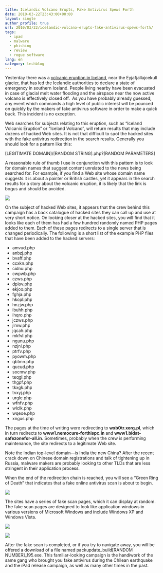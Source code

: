 ```yaml
---
title: Icelandic Volcano Erupts, Fake Antivirus Spews Forth
date: 2010-03-22T23:43:00+00:00
layout: single
author_profile: true
url: 2010/03/22/icelandic-volcano-erupts-fake-antivirus-spews-forth/
tags:
  - ipad
  - malware
  - phishing
  - review
  - rogue software
lang: en
category: techblog
---
```

Yesterday there was a [volcanic eruption in Iceland](http://news.bbc.co.uk/2/hi/europe/8578576.stm), near the Eyjafjallajoekull glacier, that has led the Icelandic authorities to declare a state of emergency in southern Iceland. People living nearby have been evacuated in case of glacial melt water flooding and the airspace near the now active volcano is effectively closed off.  As you have probably already guessed, any event which commands a high level of public interest will be pounced on quickly by the makers of fake antivirus software in order to make a quick buck. This incident is no exception.

Web searches for subjects relating to this eruption, such as “Iceland Volcanic Eruption” or “Iceland Volcano”, will return results that may include dozens of hacked Web sites. It is not that difficult to spot the hacked sites with the fake antivirus redirection in the search results. Generally you should look for a pattern like this:

[LEGITIMATE DOMAIN]/[RANDOM STRING].php?[RANDOM PARAMETERS]

A reasonable rule of thumb I use in conjunction with this pattern is to look for domain names that suggest content unrelated to the news being searched for. For example, if you find a Web site whose domain name suggests it is about a painter or British castles, yet it appears in the search results for a story about the volcanic eruption, it is likely that the link is bogus and should be avoided.

[![](http://2.bp.blogspot.com/_vaUVXcmC3OI/S6f4EiO3UeI/AAAAAAAABXk/f5W8F6V0_9w/s400/search_results.png)](http://2.bp.blogspot.com/_vaUVXcmC3OI/S6f4EiO3UeI/AAAAAAAABXk/f5W8F6V0_9w/s1600-h/search_results.png)

On the subject of hacked Web sites, it appears that the crew behind this campaign has a back catalogue of hacked sites they can call up and use at very short notice. On looking closer at the hacked sites, you will find that it looks like each of them has had a few hundred randomly named PHP pages added to them. Each of these pages redirects to a single server that is changed periodically. The following is a short list of the example PHP files that have been added to the hacked servers:



  * amvud.php
  * anbzj.php
  * bvaff.php
  * ccxkn.php
  * cidnu.php
  * cwpwb.php
  * czws.php
  * dplov.php
  * ekjoo.php
  * fghja.php
  * hkopl.php
  * hnzjw.php
  * ibuhh.php
  * ihqro.php
  * jczws.php
  * jlmw.php
  * jqcah.php
  * mkfvl.php
  * ngunu.php
  * nzjnl.php
  * ptrfv.php
  * pyowm.php
  * qbtmn.php
  * qucud.php
  * socmw.php
  * teqgl.php
  * thgpf.php
  * tkxgk.php
  * tvxyj.php
  * urgle.php
  * wfnfv.php
  * wlclk.php
  * wqeoe.php
  * xngus.php

The pages at the time of writing were redirecting to **wxb0tr.xorg.pl**, which in turn redirects to **www1.nemocure-forthispc.in** and **www1.bidat-safezonefor-all.in**. Sometimes, probably when the crew is performing maintenance, the site redirects to a legitimate Web site.

Note the Indian top-level domain—is India the new China? After the recent crack down on Chinese domain registrations and talk of tightening up in Russia, malware makers are probably looking to other TLDs that are less stringent in their application process.

When the end of the redirection chain is reached, you will see a “Green Ring of Death” that indicates that a fake online antivirus scan is about to begin.

[![](http://4.bp.blogspot.com/_vaUVXcmC3OI/S6f4E3ujwDI/AAAAAAAABXo/LRB889y4nGQ/s1600/green_ring_of_death.PNG)](http://4.bp.blogspot.com/_vaUVXcmC3OI/S6f4E3ujwDI/AAAAAAAABXo/LRB889y4nGQ/s1600-h/green_ring_of_death.PNG)

The sites have a series of fake scan pages, which it can display at random. The fake scan pages are designed to look like application windows in various versions of Microsoft Windows and include Windows XP and Windows Vista.

[![](http://4.bp.blogspot.com/_vaUVXcmC3OI/S6f4FB-PM2I/AAAAAAAABXs/_myLWJZXIVI/s400/xp_scan1.article%20thumbnail.PNG)](http://4.bp.blogspot.com/_vaUVXcmC3OI/S6f4FB-PM2I/AAAAAAAABXs/_myLWJZXIVI/s1600-h/xp_scan1.article%20thumbnail.PNG)

[![](http://2.bp.blogspot.com/_vaUVXcmC3OI/S6f4FYuynmI/AAAAAAAABXw/O5Zkf-mg_f8/s400/vista_scan1.article%20thumbnail.png)](http://2.bp.blogspot.com/_vaUVXcmC3OI/S6f4FYuynmI/AAAAAAAABXw/O5Zkf-mg_f8/s1600-h/vista_scan1.article%20thumbnail.png)

After the fake scan is completed, or if you try to navigate away, you will be offered a download of a file named packupdate\_build[RANDOM NUMBER]\_195.exe. This familiar-looking campaign is the handiwork of the same gang who brought you fake antivirus during the Chilean earthquake and the iPad release campaign, as well as many other times in the past.
